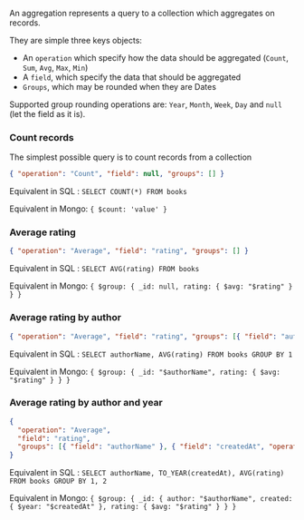 An aggregation represents a query to a collection which aggregates on records.

They are simple three keys objects:

- An `operation` which specify how the data should be aggregated (`Count`, `Sum`, `Avg`, `Max`, `Min`)
- A `field`, which specify the data that should be aggregated
- `Groups`, which may be rounded when they are Dates

Supported group rounding operations are: `Year`, `Month`, `Week`, `Day` and `null` (let the field as it is).

### Count records

The simplest possible query is to count records from a collection

```json
{ "operation": "Count", "field": null, "groups": [] }
```

Equivalent in SQL : `SELECT COUNT(*) FROM books`

Equivalent in Mongo: `{ $count: 'value' }`

### Average rating

```json
{ "operation": "Average", "field": "rating", "groups": [] }
```

Equivalent in SQL : `SELECT AVG(rating) FROM books`

Equivalent in Mongo: `{ $group: { _id: null, rating: { $avg: "$rating" } } }`

### Average rating by author

```json
{ "operation": "Average", "field": "rating", "groups": [{ "field": "author:name" }] }
```

Equivalent in SQL : `SELECT authorName, AVG(rating) FROM books GROUP BY 1`

Equivalent in Mongo: `{ $group: { _id: "$authorName", rating: { $avg: "$rating" } } }`

### Average rating by author and year

```json
{
  "operation": "Average",
  "field": "rating",
  "groups": [{ "field": "authorName" }, { "field": "createdAt", "operation": "Year" }]
}
```

Equivalent in SQL : `SELECT authorName, TO_YEAR(createdAt), AVG(rating) FROM books GROUP BY 1, 2`

Equivalent in Mongo: `{ $group: { _id: { author: "$authorName", created: { $year: "$createdAt" }, rating: { $avg: "$rating" } } }`
